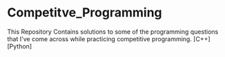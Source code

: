 # Competitve_Programming
This Repository Contains solutions to some of the programming questions that I've come across while practicing competitive programming.
[C++]
[Python]
